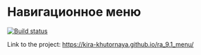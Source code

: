 # Навигационное меню

[![Build status](https://ci.appveyor.com/api/projects/status/9rlq71iuy33547pj?svg=true)](https://ci.appveyor.com/project/kira-khutornaya/ra-9-1-menu)

Link to the project: https://kira-khutornaya.github.io/ra_9.1_menu/
